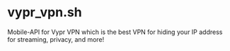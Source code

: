 # vypr_vpn.sh
Mobile-API for Vypr VPN which is the best VPN for hiding your IP address for streaming, privacy, and more!
